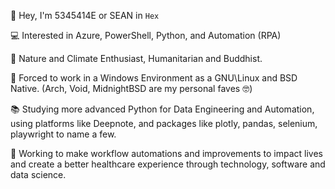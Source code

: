 👋 Hey, I'm 5345414E or SEAN in ```Hex```  

💻 Interested in Azure, PowerShell, Python, and Automation (RPA)  

🌲 Nature and Climate Enthusiast, Humanitarian and Buddhist.  

💾 Forced to work in a Windows Environment as a GNU\Linux and BSD Native. (Arch, Void, MidnightBSD are my personal faves 🤓)  

📚 Studying more advanced Python for Data Engineering and Automation, using platforms like Deepnote, and packages like plotly, pandas, selenium, playwright to name a few.  

🏢 Working to make workflow automations and improvements to impact lives and create a better healthcare experience through technology, software and data science.
